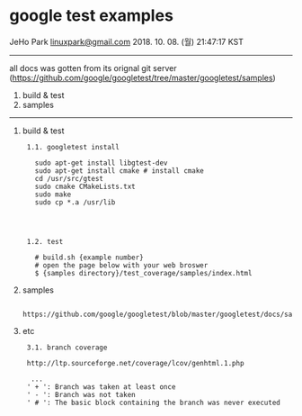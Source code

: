 google test examples
===
JeHo Park <linuxpark@gmail.com>
2018. 10. 08. (월) 21:47:17 KST

---
all docs was gotten from its orignal git server 
(https://github.com/google/googletest/tree/master/googletest/samples)


1. build & test
2. samples



---

1. build & test


		1.1. googletest install

		  sudo apt-get install libgtest-dev
		  sudo apt-get install cmake # install cmake
		  cd /usr/src/gtest
		  sudo cmake CMakeLists.txt
		  sudo make
		  sudo cp *.a /usr/lib




		1.2. test 

		  # build.sh {example number}
		  # open the page below with your web broswer 
		  $ {samples directory}/test_coverage/samples/index.html


2. samples

		https://github.com/google/googletest/blob/master/googletest/docs/samples.md


3. etc

		3.1. branch coverage

		http://ltp.sourceforge.net/coverage/lcov/genhtml.1.php

		 ...
		' + ': Branch was taken at least once
		' - ': Branch was not taken
		' # ': The basic block containing the branch was never executed




